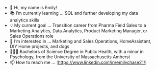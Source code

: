 - 👋 Hi, my name is Emily! 
- 📚 I’m currently learning ... SQL and further developing my data analytics skills
- 💡 My current goal ... Transition career from Pharma Field Sales to a Marketing Analytics, Data Analytics, Product Marketing Manager, or Sales Operations role
- 👀 I’m interested in ... Marketing and Sales Operations, HomeAssistant, DIY Home projects, and dogs
- 👩🏼‍🎓 Bachelors of Science Degree in Public Health, with a minor in Psychology, from the University of Massachusetts Amherst 
- 📫 How to reach me ... (https://www.linkedin.com/in/emilychase21/)

<!---
elynch21/elynch21 is a ✨ special ✨ repository because its `README.md` (this file) appears on your GitHub profile.
You can click the Preview link to take a look at your changes.
--->
